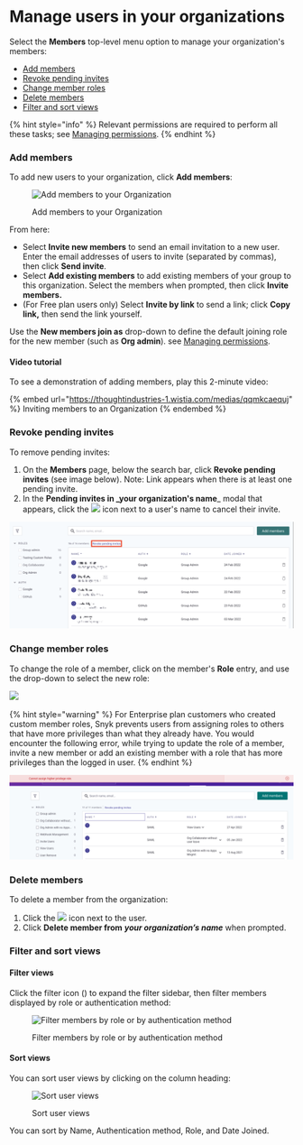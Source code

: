 # Manage users in your organizations

Select the **Members** top-level menu option to manage your organization's members:

* [Add members](manage-users-in-your-organizations.md#add-members)
* [Revoke pending invites](manage-users-in-your-organizations.md#revoke-pending-invites)
* [Change member roles](manage-users-in-your-organizations.md#change-member-roles)
* [Delete members](manage-users-in-your-organizations.md#delete-members)
* [Filter and sort views](manage-users-in-your-organizations.md#filter-and-sort-views)

{% hint style="info" %}
Relevant permissions are required to perform all these tasks; see [Managing permissions](managing-permissions.md).
{% endhint %}

### Add members

To add new users to your organization, click **Add members**:

<figure><img src="../../.gitbook/assets/Screen Shot 2022-02-24 at 12.51.45 PM.png" alt="Add members to your Organization"><figcaption><p>Add members to your Organization</p></figcaption></figure>

From here:

* Select **Invite new members** to send an email invitation to a new user. Enter the email addresses of users to invite (separated by commas), then click **Send invite**.
* Select **Add existing members** to add existing members of your group to this organization. Select the members when prompted, then click **Invite members.**
* (For Free plan users only) Select **Invite by link** to send a link; click **Copy link,** then send the link yourself.

Use the **New members join as** drop-down to define the default joining role for the new member (such as **Org admin**). see [Managing permissions](managing-permissions.md).

#### Video tutorial

To see a demonstration of adding members, play this 2-minute video:

{% embed url="https://thoughtindustries-1.wistia.com/medias/qqmkcaequj" %}
Inviting members to an Organization
{% endembed %}

### Revoke pending invites

To remove pending invites:

1. On the **Members** page, below the search bar, click **Revoke pending invites** (see image below). Note: Link appears when there is at least one pending invite.
2. In the **Pending invites in \_your organization's name**\_ modal that appears, click the ![](<../../.gitbook/assets/Screenshot 2022-03-11 at 08.05.56.png>) icon next to a user's name to cancel their invite.

![Revoke pending invites](../../.gitbook/assets/revoke-pending-invites-example.png)

### Change member roles

To change the role of a member, click on the member's **Role** entry, and use the drop-down to select the new role:

![](<../../.gitbook/assets/Member roles.png>)

{% hint style="warning" %}
For Enterprise plan customers who created custom member roles, Snyk prevents users from assigning roles to others that have more privileges than what they already have. You would encounter the following error, while trying to update the role of a member, invite a new member or add an existing member with a role that has more privileges than the logged in user.
{% endhint %}

![](<../../.gitbook/assets/Screenshot 2022-08-01 at 15.51.05 (1).png>)

### Delete members

To delete a member from the organization:

1. Click the ![](<../../.gitbook/assets/Screenshot 2022-03-11 at 08.05.56.png>) icon next to the user.
2. Click **Delete member from** _**your organization’s name**_ when prompted.

### Filter and sort views

#### Filter views

Click the filter icon (<img src="../../.gitbook/assets/Screenshot 2022-03-11 at 08.47.59.png" alt="" data-size="line">) to expand the filter sidebar, then filter members displayed by role or authentication method:

<figure><img src="../../.gitbook/assets/Screenshot 2022-03-11 at 08.51.43.png" alt="Filter members by role or by authentication method"><figcaption><p>Filter members by role or by authentication method</p></figcaption></figure>

#### Sort views

You can sort user views by clicking on the column heading:

<figure><img src="../../.gitbook/assets/Screenshot 2022-03-11 at 09.01.07.png" alt="Sort user views"><figcaption><p>Sort user views</p></figcaption></figure>

You can sort by Name, Authentication method, Role, and Date Joined.
